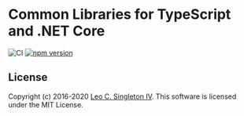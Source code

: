 # Common Libraries for TypeScript and .NET Core

![CI](https://github.com/leosingleton/commonlibs/workflows/CI/badge.svg)
[![npm version](https://badge.fury.io/js/%40leosingleton%2Fcommonlibs.svg)](https://badge.fury.io/js/%40leosingleton%2Fcommonlibs)

## License
Copyright (c) 2016-2020 [Leo C. Singleton IV](https://www.leosingleton.com/).
This software is licensed under the MIT License.
